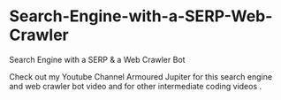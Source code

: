 # Search-Engine-with-a-SERP-Web-Crawler
Search Engine with a SERP & a Web Crawler Bot

Check out my Youtube Channel Armoured Jupiter for this search engine and web crawler bot video and for other intermediate coding videos .
